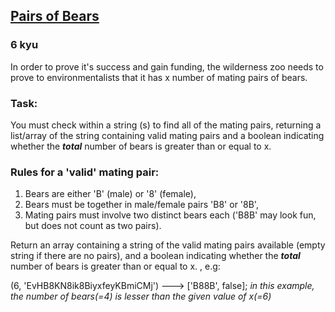 <h2><a href=https://www.codewars.com/kata/57d165ad95497ea150000020/train/javascript target="_blank">Pairs of Bears</a></h2><h3>6 kyu</h3><p>In order to prove it's success and gain funding, the wilderness zoo needs to prove to environmentalists that it has x number of mating pairs of bears. </p><h3 id="task">Task:</h3><p>You must check within a string (s) to find all of the mating pairs, returning a list/array of the string containing valid mating pairs and a boolean indicating whether the <em><strong>total</strong></em> number of bears is greater than or equal to x.</p><h3 id="rules-for-a-valid-mating-pair">Rules for a 'valid' mating pair:</h3><ol><li>Bears are either 'B' (male) or '8' (female),</li><li>Bears must be together in male/female pairs 'B8' or '8B',</li><li>Mating pairs must involve two distinct bears each ('B8B' may look fun, but does not count as two pairs).</li></ol><p>Return an array containing a string of the valid mating pairs available (empty string if there are no pairs), and a boolean indicating whether the <em><strong>total</strong></em> number of bears is greater than or equal to x. , e.g:</p><p>(6, 'EvHB8KN8ik8BiyxfeyKBmiCMj') ---&gt; ['B88B', false]; <em>in this example, the number of bears(=4) is lesser than the given value of x(=6)</em></p>